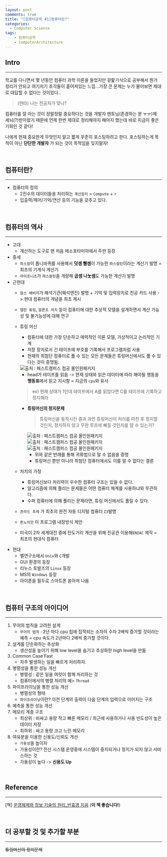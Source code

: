 ```yaml
---
layout: post
comments: true
title: "[컴퓨터공학 #1]컴퓨터란?"
categories:
  - Computer Science
tags:
    - 컴퓨터공학
    - ComputerArchitecture
---
```


## Intro
---
 학교를 다니면서 몇 년동안 컴퓨터 과학 이론을 들었지만 겉핥기식으로 공부해서 뭔가 정리가 안되고 여기저기 조각들이 흩어져있는 느낌...가장 큰 문제는 누가 물어보면 제대로 대답할 수 없다는 것이었다..

> (현타) 나는 전공자가 맞나?

<span class="hl">컴퓨터를 잘 아는 것</span>이 정말정말 중요하다는 것을 개발자 멘토님(존경하는 분 ㅠㅠ)께 세뇌(?)받아왔기 때문에 언제 한번 제대로 정리해야지 해야지 했는데 바로 지금이 좋은 기회인 것 같다!

나에게 현재 중요한게 무엇인지 알고 짧게 꾸준히 포스팅하려고 한다. 포스팅하는게 목적이 아닌 **단단한 개발자** 가 되는 것이 목적임을 잊지말자!

<br>

## 컴퓨터란?
---

- 컴퓨터의 정의
    - 2진수의 데이터들을 처리하는 `계산장치` = `Compute` + `r`
    - 입출력/제어/기억/연산 등의 기능을 갖추고 있다.

<br>

## 컴퓨터의 역사
---
    
- 고대
    - 계산하는 도구로 맨 처음 메소포타미아에서 주판 등장
- 중세
    - `파스칼`이 톱니바퀴를 사용해서 **덧셈 뺄셈**이 가능한 `파스칼린`이라는 계산기 발명 = 최초의 기계식 계산기
    - `라이프니츠`가 `파스칼린`을 개량해 **곱셈 나눗셈**도 가능한 계산기 발명
- 근현대
    - `찰스 배비지`가 <span class="hl">해석기관(해석엔진) 발명 + 기억 및 입력장치로 천공 카드</span> 사용 -> 현대 컴퓨터의 개념을 최초 제시
    - `앨런 튜링`, `알론조 처치` 등이 컴퓨터에 대한 추상적 모델을 설계하면서 계산 가능성 및 불가능성에 대해 연구
    - <span class="hl">튜링 머신</span>
        - 컴퓨터에 대한 가장 단순하고 매력적인 이론 모델, 가상적이고 논리적인 기계
        - 저장 장치로서 긴 테이프에 부호를 기록해서 프로그램처럼 사용
        - 현재의 최첨단 컴퓨터로 풀 수 있는 모든 문제들은 튜링머신에서도 풀 수 있다는 것이 증명됨.

        <img src="/assets/images/190401/cs2.JPG" title="출처 : 패스트캠퍼스 컴공 올인원패키지">

        - head가 테이프를 읽음 -> 현재 상태와 읽은 데이터에 따라 해야될 행동을 **행동표**에서 읽고 지시함 = 지금의 `cpu`와 유사
        > ex) 현재 상태가 1인데 테이프에서 A를 읽었다면 C를 테이프에 기록하고 정지해라

        - **튜링머신의 정지문제**
            > 튜링머신을 동작시킨 결과 과연 튜링머신이 처리를 마친 후 정지할 것인지, 정지하지 않고 무한 루프에 빠질 것인지를 알 수 있는가?

            <img src="/assets/images/190401/cs1.JPG" title="출처 : 패스트캠퍼스 컴공 올인원패키지">

            <img src="/assets/images/190401/cs3.JPG" title="출처 : 패스트캠퍼스 컴공 올인원패키지">

            <img src="/assets/images/190401/cs4.JPG" title="출처 : 패스트캠퍼스 컴공 올인원패키지">
            
            - 위와 같은 반례를 통해 귀류법으로 알 수 없음을 증명
            - 튜링머신 뿐만 아니라 최첨단 컴퓨터에서도 이를 알 수 없다는 결론

    - <span class="hl">처치의 가정</span>
        - 튜링머신보다 처리력이 우수한 컴퓨터 구조는 있을 수 없다.
        - 알고리즘에 의해 풀리는 문제들은 어떤 컴퓨터 체계를 사용하냐와 무관하다. 
        - 수퍼 컴퓨터에 의해 풀리는 문제라면, 튜링 머신에서도 풀릴 수 있다.
    - `콘라드 추제` 가 최초의 완전 자동 디지털 컴퓨터 `Z3`발명
    - `폰노이만` 이 <span class="hl">프로그램 내장방식</span> 제안
    - 미국이 2차 세계대전 중에 탄도거리 계산을 위해 진공관 이용해`ENIAC` 제작 = 최초의 현대식 컴퓨터 
- 현대
    - 벨연구소에서 `Unix`와 `C`개발
    - GUI 환경의 등장
    - 리누스 토발즈의 `Linux` 등장 
    - MS의 `Windows` 등장
    - 아이폰을 필두로 스마트폰 쏟아져 나옴

<br>

## 컴퓨터 구조의 아이디어
---
1. 무어의 법칙을 고려한 설계
    - `무어의 법칙` : 2년 마다 cpu 칩에 집적되는 소자의 수자 2배씩 증가할 것이라는 예측 = cpu 속도가 2년마다 2배씩 증가할 것이다.
2. 설계를 단순화하는 추상화
    - 생산성을 높이기 위해 low level을 숨기고 추상화한 high level을 만듦
3. Common Case Fast
    - 자주 발생하는 일을 빠르게 처리하자.
4. <span class="hl">병렬성</span>을 통한 성능 개선
    - 병렬성 : 같은 일을 여럿이 함께 처리하는 것
    - 컴퓨터에서의 병렬 처리의 예> `Thread`
5.  <span class="hl">파이프라이닝</span>을 통한 성능 개선
    - 병렬성의 형태
    - `파이프라이닝`이란? 이전 단계의 출력이 다음 단계의 입력으로 이어지는 구조
6. 예측을 통한 성능 개선
7. 메모리 계층 구조
    - 최상위 : 비싸고 용량 작고 빠른 메모리 / 최근에 사용하거나 사용 빈도성이 높은 데이터 저장
    - 최하위 : 싸고 용량 크고 느린 메모리
8. 여유분을 이용한 신용도/신뢰도 개선
    - `가용성`을 높이자
    - 가용성이란? 전산 시스템 운영중에 시스템이 중지되거나 정지가 되지 않고 서비스하는 것
    - 가용성이 높다 -> **신용도 Up** 

<br>

## Reference
---
[책] <a href="https://book.naver.com/bookdb/book_detail.nhn?bid=4392911">운영체제와 정보 기술의 원리_반효경 지음</a> (**이 책 좋습니다!**)

<br>

## 더 공부할 것 및 추가할 부분
---
<s>튜링머신의 정지문제</s>

<br>

<br>